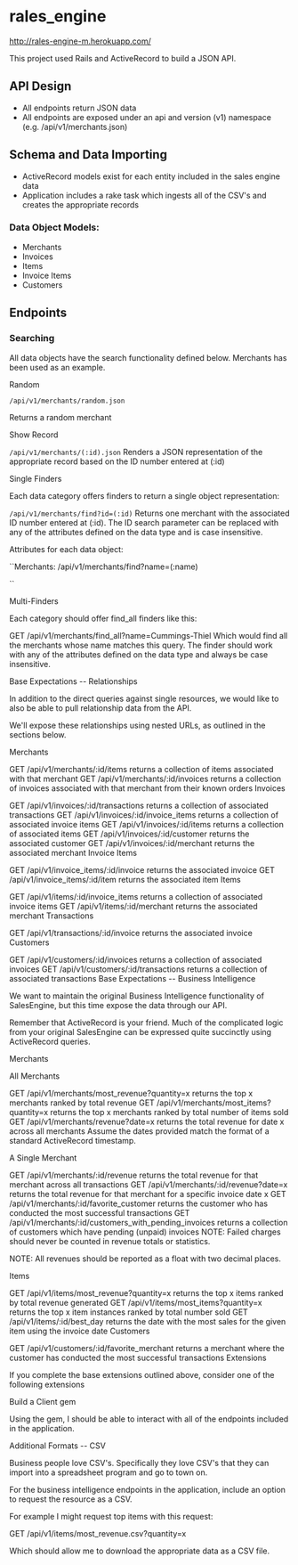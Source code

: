 # rales_engine
http://rales-engine-m.herokuapp.com/

This project used Rails and ActiveRecord to build a JSON API.


## API Design

* All endpoints return JSON data
* All endpoints are exposed under an api and version (v1) namespace (e.g. /api/v1/merchants.json)


## Schema and Data Importing

* ActiveRecord models exist for each entity included in the sales engine data
* Application includes a rake task which ingests all of the CSV's and creates the appropriate records

### Data Object Models:

* Merchants
* Invoices
* Items
* Invoice Items
* Customers


## Endpoints

### Searching

All data objects have the search functionality defined below.
Merchants has been used as an example.

Random

``/api/v1/merchants/random.json``

Returns a random merchant

Show Record

``/api/v1/merchants/(:id).json``
Renders a JSON representation of the appropriate record based on the ID number entered at (:id)

Single Finders

Each data category offers finders to return a single object representation:

``/api/v1/merchants/find?id=(:id)``
Returns one merchant with the associated ID number entered at (:id). The ID search parameter can be replaced with any of the attributes defined on the data type and is case insensitive.

Attributes for each data object:

``Merchants:
  /api/v1/merchants/find?name=(:name)

  ``




Multi-Finders

Each category should offer find_all finders like this:

GET /api/v1/merchants/find_all?name=Cummings-Thiel
Which would find all the merchants whose name matches this query. The finder should work with any of the attributes defined on the data type and always be case insensitive.

Base Expectations -- Relationships

In addition to the direct queries against single resources, we would like to also be able to pull relationship data from the API.

We'll expose these relationships using nested URLs, as outlined in the sections below.

Merchants

GET /api/v1/merchants/:id/items returns a collection of items associated with that merchant
GET /api/v1/merchants/:id/invoices returns a collection of invoices associated with that merchant from their known orders
Invoices

GET /api/v1/invoices/:id/transactions returns a collection of associated transactions
GET /api/v1/invoices/:id/invoice_items returns a collection of associated invoice items
GET /api/v1/invoices/:id/items returns a collection of associated items
GET /api/v1/invoices/:id/customer returns the associated customer
GET /api/v1/invoices/:id/merchant returns the associated merchant
Invoice Items

GET /api/v1/invoice_items/:id/invoice returns the associated invoice
GET /api/v1/invoice_items/:id/item returns the associated item
Items

GET /api/v1/items/:id/invoice_items returns a collection of associated invoice items
GET /api/v1/items/:id/merchant returns the associated merchant
Transactions

GET /api/v1/transactions/:id/invoice returns the associated invoice
Customers

GET /api/v1/customers/:id/invoices returns a collection of associated invoices
GET /api/v1/customers/:id/transactions returns a collection of associated transactions
Base Expectations -- Business Intelligence

We want to maintain the original Business Intelligence functionality of SalesEngine, but this time expose the data through our API.

Remember that ActiveRecord is your friend. Much of the complicated logic from your original SalesEngine can be expressed quite succinctly using ActiveRecord queries.

Merchants

All Merchants

GET /api/v1/merchants/most_revenue?quantity=x returns the top x merchants ranked by total revenue
GET /api/v1/merchants/most_items?quantity=x returns the top x merchants ranked by total number of items sold
GET /api/v1/merchants/revenue?date=x returns the total revenue for date x across all merchants
Assume the dates provided match the format of a standard ActiveRecord timestamp.

A Single Merchant

GET /api/v1/merchants/:id/revenue returns the total revenue for that merchant across all transactions
GET /api/v1/merchants/:id/revenue?date=x returns the total revenue for that merchant for a specific invoice date x
GET /api/v1/merchants/:id/favorite_customer returns the customer who has conducted the most successful transactions
GET /api/v1/merchants/:id/customers_with_pending_invoices returns a collection of customers which have pending (unpaid) invoices
NOTE: Failed charges should never be counted in revenue totals or statistics.

NOTE: All revenues should be reported as a float with two decimal places.

Items

GET /api/v1/items/most_revenue?quantity=x returns the top x items ranked by total revenue generated
GET /api/v1/items/most_items?quantity=x returns the top x item instances ranked by total number sold
GET /api/v1/items/:id/best_day returns the date with the most sales for the given item using the invoice date
Customers

GET /api/v1/customers/:id/favorite_merchant returns a merchant where the customer has conducted the most successful transactions
Extensions

If you complete the base extensions outlined above, consider one of the following extensions

Build a Client gem

Using the gem, I should be able to interact with all of the endpoints included in the application.

Additional Formats -- CSV

Business people love CSV's. Specifically they love CSV's that they can import into a spreadsheet program and go to town on.

For the business intelligence endpoints in the application, include an option to request the resource as a CSV.

For example I might request top items with this request:

GET /api/v1/items/most_revenue.csv?quantity=x

Which should allow me to download the appropriate data as a CSV file.
